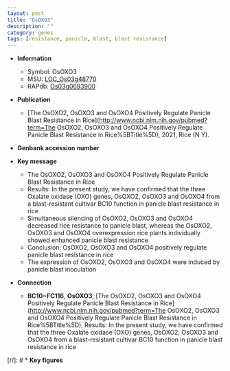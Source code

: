 ```yaml
---
layout: post
title: "OsOXO3"
description: ""
category: genes
tags: [resistance, panicle, blast, blast resistance]
---
```


* **Information**  
    + Symbol: OsOXO3  
    + MSU: [LOC_Os03g48770](http://rice.plantbiology.msu.edu/cgi-bin/ORF_infopage.cgi?orf=LOC_Os03g48770)  
    + RAPdb: [Os03g0693900](http://rapdb.dna.affrc.go.jp/viewer/gbrowse_details/irgsp1?name=Os03g0693900)  

* **Publication**  
    + [The OsOXO2, OsOXO3 and OsOXO4 Positively Regulate Panicle Blast Resistance in Rice](http://www.ncbi.nlm.nih.gov/pubmed?term=The OsOXO2, OsOXO3 and OsOXO4 Positively Regulate Panicle Blast Resistance in Rice%5BTitle%5D), 2021, Rice (N Y).

* **Genbank accession number**  

* **Key message**  
    + The OsOXO2, OsOXO3 and OsOXO4 Positively Regulate Panicle Blast Resistance in Rice
    + Results: In the present study, we have confirmed that the three Oxalate oxidase (OXO) genes, OsOXO2, OsOXO3 and OsOXO4 from a blast-resistant cultivar BC10 function in panicle blast resistance in rice
    + Simultaneous silencing of OsOXO2, OsOXO3 and OsOXO4 decreased rice resistance to panicle blast, whereas the OsOXO2, OsOXO3 and OsOXO4 overexpression rice plants individually showed enhanced panicle blast resistance
    + Conclusion: OsOXO2, OsOXO3 and OsOXO4 positively regulate panicle blast resistance in rice
    + The expression of OsOXO2, OsOXO3 and OsOXO4 were induced by panicle blast inoculation

* **Connection**  
    + __BC10~FC116__, __OsOXO3__, [The OsOXO2, OsOXO3 and OsOXO4 Positively Regulate Panicle Blast Resistance in Rice](http://www.ncbi.nlm.nih.gov/pubmed?term=The OsOXO2, OsOXO3 and OsOXO4 Positively Regulate Panicle Blast Resistance in Rice%5BTitle%5D),   Results: In the present study, we have confirmed that the three Oxalate oxidase (OXO) genes, OsOXO2, OsOXO3 and OsOXO4 from a blast-resistant cultivar BC10 function in panicle blast resistance in rice

[//]: # * **Key figures**  


